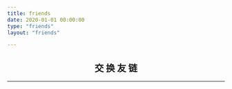```yaml
---
title: friends
date: 2020-01-01 00:00:00
type: "friends"
layout: "friends"

---
```

## <center>交 换 友 链 </center>

---

<!-- ### 添加友链说明：

- 添加上我的链接。信息请参照`友链格式`。

- 直接按照`友链格式`评论，正常添加我会回复。

- 不定期检查友链是否失效，如失效或者修改请直接在申请的评论回复即可。

- 若单方面长时间不添加或者删除本站友链，本站将不再保留贵站友链。 -->

<!-- #### 友链格式:

- 博客名称： HONGWEI
- 博客头像： https://www.zhwei.cn/favicon.ico 
- 博客地址： https://www.zhwei.cn/ 
- 博客介绍： 电脑技术、软件教程、代码资料、学习经验、兴趣爱好

```json
{
    "name": "HONGWEI",
    "avatar": "HONGWEI",
    "url": "https://www.zhwei.cn/",
    "introduction": "写如诗的内容，分享温而不沸的生活。",
    "title": 前去参观
}
``` -->